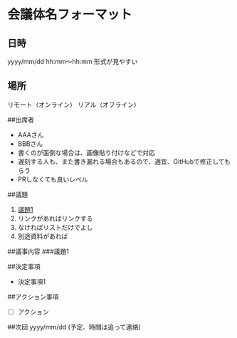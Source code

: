 # 会議体名フォーマット
## 日時
yyyy/mm/dd hh:mm〜hh:mm 形式が見やすい

## 場所
リモート（オンライン）
リアル（オフライン）

##出席者
- AAAさん
- BBBさん
- 書くのが面倒な場合は、画像貼り付けなどで対応
- 遅刻する人も、また書き漏れる場合もあるので、適宜、GitHubで修正してもらう
- PRしなくても良いレベル

##議題
1. [議題1](#link)
2. リンクがあればリンクする
3. なければリストだけでよし
4. 別途資料があれば

##議事内容
###<a name="link"></a>議題1

##決定事項
- 決定事項1

##アクション事項
- [ ] アクション

##次回
yyyy/mm/dd (予定、時間は追って連絡)

